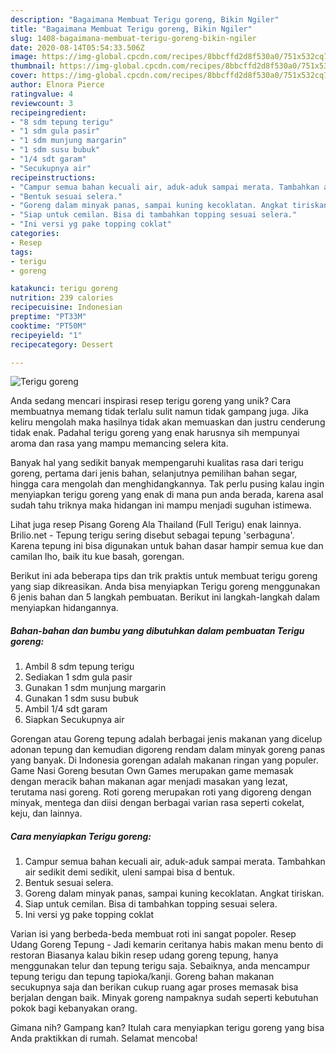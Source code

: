 ```yaml
---
description: "Bagaimana Membuat Terigu goreng, Bikin Ngiler"
title: "Bagaimana Membuat Terigu goreng, Bikin Ngiler"
slug: 1408-bagaimana-membuat-terigu-goreng-bikin-ngiler
date: 2020-08-14T05:54:33.506Z
image: https://img-global.cpcdn.com/recipes/8bbcffd2d8f530a0/751x532cq70/terigu-goreng-foto-resep-utama.jpg
thumbnail: https://img-global.cpcdn.com/recipes/8bbcffd2d8f530a0/751x532cq70/terigu-goreng-foto-resep-utama.jpg
cover: https://img-global.cpcdn.com/recipes/8bbcffd2d8f530a0/751x532cq70/terigu-goreng-foto-resep-utama.jpg
author: Elnora Pierce
ratingvalue: 4
reviewcount: 3
recipeingredient:
- "8 sdm tepung terigu"
- "1 sdm gula pasir"
- "1 sdm munjung margarin"
- "1 sdm susu bubuk"
- "1/4 sdt garam"
- "Secukupnya air"
recipeinstructions:
- "Campur semua bahan kecuali air, aduk-aduk sampai merata. Tambahkan air sedikit demi sedikit, uleni sampai bisa d bentuk."
- "Bentuk sesuai selera."
- "Goreng dalam minyak panas, sampai kuning kecoklatan. Angkat tiriskan."
- "Siap untuk cemilan. Bisa di tambahkan topping sesuai selera."
- "Ini versi yg pake topping coklat"
categories:
- Resep
tags:
- terigu
- goreng

katakunci: terigu goreng 
nutrition: 239 calories
recipecuisine: Indonesian
preptime: "PT33M"
cooktime: "PT50M"
recipeyield: "1"
recipecategory: Dessert

---
```



![Terigu goreng](https://img-global.cpcdn.com/recipes/8bbcffd2d8f530a0/751x532cq70/terigu-goreng-foto-resep-utama.jpg)

Anda sedang mencari inspirasi resep terigu goreng yang unik? Cara membuatnya memang tidak terlalu sulit namun tidak gampang juga. Jika keliru mengolah maka hasilnya tidak akan memuaskan dan justru cenderung tidak enak. Padahal terigu goreng yang enak harusnya sih mempunyai aroma dan rasa yang mampu memancing selera kita.

Banyak hal yang sedikit banyak mempengaruhi kualitas rasa dari terigu goreng, pertama dari jenis bahan, selanjutnya pemilihan bahan segar, hingga cara mengolah dan menghidangkannya. Tak perlu pusing kalau ingin menyiapkan terigu goreng yang enak di mana pun anda berada, karena asal sudah tahu triknya maka hidangan ini mampu menjadi suguhan istimewa.

Lihat juga resep Pisang Goreng Ala Thailand (Full Terigu) enak lainnya. Brilio.net - Tepung terigu sering disebut sebagai tepung &#39;serbaguna&#39;. Karena tepung ini bisa digunakan untuk bahan dasar hampir semua kue dan camilan lho, baik itu kue basah, gorengan.


Berikut ini ada beberapa tips dan trik praktis untuk membuat terigu goreng yang siap dikreasikan. Anda bisa menyiapkan Terigu goreng menggunakan 6 jenis bahan dan 5 langkah pembuatan. Berikut ini langkah-langkah dalam menyiapkan hidangannya.

<!--inarticleads1-->

##### Bahan-bahan dan bumbu yang dibutuhkan dalam pembuatan Terigu goreng:

1. Ambil 8 sdm tepung terigu
1. Sediakan 1 sdm gula pasir
1. Gunakan 1 sdm munjung margarin
1. Gunakan 1 sdm susu bubuk
1. Ambil 1/4 sdt garam
1. Siapkan Secukupnya air


Gorengan atau Goreng tepung adalah berbagai jenis makanan yang dicelup adonan tepung dan kemudian digoreng rendam dalam minyak goreng panas yang banyak. Di Indonesia gorengan adalah makanan ringan yang populer. Game Nasi Goreng besutan Own Games merupakan game memasak dengan meracik bahan makanan agar menjadi masakan yang lezat, terutama nasi goreng. Roti goreng merupakan roti yang digoreng dengan minyak, mentega dan diisi dengan berbagai varian rasa seperti cokelat, keju, dan lainnya. 

<!--inarticleads2-->

##### Cara menyiapkan Terigu goreng:

1. Campur semua bahan kecuali air, aduk-aduk sampai merata. Tambahkan air sedikit demi sedikit, uleni sampai bisa d bentuk.
1. Bentuk sesuai selera.
1. Goreng dalam minyak panas, sampai kuning kecoklatan. Angkat tiriskan.
1. Siap untuk cemilan. Bisa di tambahkan topping sesuai selera.
1. Ini versi yg pake topping coklat


Varian isi yang berbeda-beda membuat roti ini sangat popoler. Resep Udang Goreng Tepung - Jadi kemarin ceritanya habis makan menu bento di restoran Biasanya kalau bikin resep udang goreng tepung, hanya menggunakan telur dan tepung terigu saja. Sebaiknya, anda mencampur tepung terigu dan tepung tapioka/kanji. Goreng bahan makanan secukupnya saja dan berikan cukup ruang agar proses memasak bisa berjalan dengan baik. Minyak goreng nampaknya sudah seperti kebutuhan pokok bagi kebanyakan orang. 

Gimana nih? Gampang kan? Itulah cara menyiapkan terigu goreng yang bisa Anda praktikkan di rumah. Selamat mencoba!
